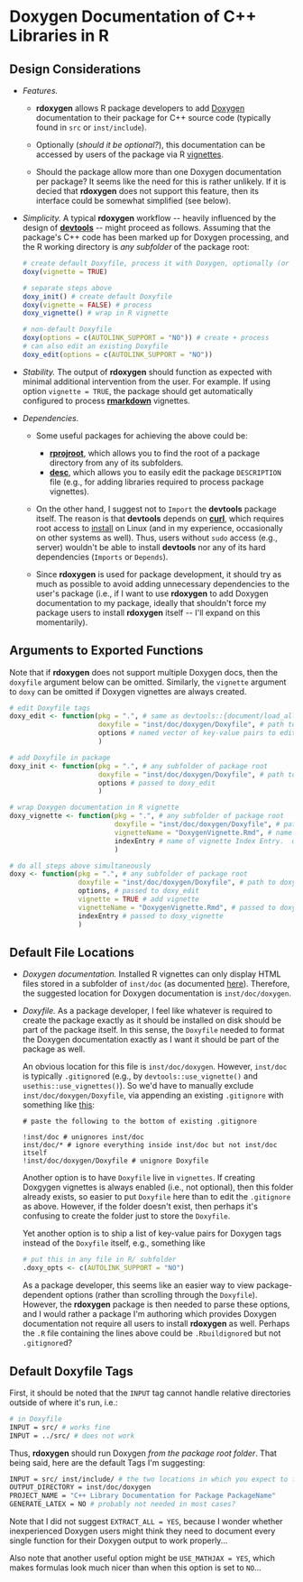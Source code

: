 # Doxygen Documentation of C++ Libraries in R

## Design Considerations

- *Features.*  

    * **rdoxygen** allows R package developers to add [Doxygen](http://www.stack.nl/~dimitri/doxygen/index.html) documentation to their package for C++ source code (typically found in `src` or `inst/include`).  
    
    * Optionally (*should it be optional?*), this documentation can be accessed by users of the package via R [vignettes](http://r-pkgs.had.co.nz/vignettes.html).
    
    * Should the package allow more than one Doxygen documentation per package?  It seems like the need for this is rather unlikely.  If it is decied that **rdoxygen** does not support this feature, then its interface could be somewhat simplified (see below).
    
- *Simplicity.*  A typical **rdoxygen** workflow -- heavily influenced by the design of [**devtools**](https://github.com/r-lib/devtools) -- might proceed as follows.  Assuming that the package's C++ code has been marked up for Doxygen processing, and the R working directory is *any subfolder* of the package root:

    ```r
    # create default Doxyfile, process it with Doxygen, optionally (or not?) wrap in R vignette
    doxy(vignette = TRUE)
    
    # separate steps above
    doxy_init() # create default Doxyfile
    doxy(vignette = FALSE) # process
    doxy_vignette() # wrap in R vignette
    
    # non-default Doxyfile
    doxy(options = c(AUTOLINK_SUPPORT = "NO")) # create + process
    # can also edit an existing Doxyfile
    doxy_edit(options = c(AUTOLINK_SUPPORT = "NO"))
    ```

- *Stability.*  The output of **rdoxygen** should function as expected with minimal additional intervention from the user.  For example.  If using option `vignette = TRUE`, the package should get automatically configured to process [**rmarkdown**](https://rmarkdown.rstudio.com/) vignettes.

- *Dependencies.*  

    * Some useful packages for achieving the above could be:

        * [**rprojroot**](https://cran.r-project.org/web/packages/rprojroot/index.html), which allows you to find the root of a package directory from any of its subfolders.
        * [**desc**](https://cran.r-project.org/web/packages/desc/index.html), which allows you to easily edit the package `DESCRIPTION` file (e.g., for adding libraries required to process package vignettes).
    
    * On the other hand, I suggest not to `Import` the **devtools** package itself.  The reason is that **devtools** depends on [**curl**](https://github.com/jeroen/curl), which requires root access to [install](https://github.com/jeroen/curl#installation) on Linux (and in my experience, occasionally on other systems as well).  Thus, users without `sudo` access (e.g., server) wouldn't be able to install **devtools** nor any of its hard dependencies (`Imports` or `Depends`).
    
    * Since **rdoxygen** is used for package development, it should try as much as possible to avoid adding unnecessary dependencies to the user's package (i.e., if I want to use **rdoxygen** to add Doxygen documentation to my package, ideally that shouldn't force my package users to install **rdoxygen** itself -- I'll expand on this momentarily).


## Arguments to Exported Functions

Note that if **rdoxygen** does not support multiple Doxygen docs, then the `doxyfile` argument below can be omitted.  Similarly, the `vignette` argument to `doxy` can be omitted if Doxygen vignettes are always created.

```r
# edit Doxyfile tags
doxy_edit <- function(pkg = ".", # same as devtools::{document/load_all/install} argument, i.e., any subfolder of package root
                      doxyfile = "inst/doc/doxygen/Doxyfile", # path to doxyfile relative to package root
                      options # named vector of key-value pairs to edit Doxyfile tags
                      )

# add Doxyfile in package
doxy_init <- function(pkg = ".", # any subfolder of package root
                      doxyfile = "inst/doc/doxygen/Doxyfile", # path to doxyfile relative to package root
                      options # passed to doxy_edit
                      )

# wrap Doxygen documentation in R vignette
doxy_vignette <- function(pkg = ".", # any subfolder of package root
                          doxyfile = "inst/doc/doxygen/Doxyfile", # path to doxyfile relative to package root
                          vignetteName = "DoxygenVignette.Rmd", # name of Doxygen vignette
                          indexEntry # name of vignette Index Entry.  defaults to "C++ library documentation for package PackageName"
                          )

# do all steps above simultaneously
doxy <- function(pkg = ".", # any subfolder of package root
                 doxyfile = "inst/doc/doxygen/Doxyfile", # path to doxyfile relative to package root
                 options, # passed to doxy_edit
                 vignette = TRUE # add vignette
                 vignetteName = "DoxygenVignette.Rmd", # passed to doxy_vignette
                 indexEntry # passed to doxy_vignette
                 )
```

## Default File Locations

* *Doxygen documentation.*  Installed R vignettes can only display HTML files stored in a subfolder of `inst/doc` (as documented [here](https://github.com/nevrome/rdoxygen/issues/2#issuecomment-412536748)).  Therefore, the suggested location for Doxygen documentation is `inst/doc/doxygen`.

* *Doxyfile.*  As a package developer, I feel like whatever is required to create the package exactly as it should be installed on disk should be part of the package itself.  In this sense, the `Doxyfile` needed to format the Doxygen documentation exactly as I want it should be part of the package as well.  

    An obvious location for this file is `inst/doc/doxygen`.  However, `inst/doc` is typically `.gitignore`d (e.g., by `devtools::use_vignette()` and `usethis::use_vignettes()`).  So we'd have to manually exclude `inst/doc/doxygen/Doxyfile`, via appending an existing `.gitignore` with something like [this](https://stackoverflow.com/questions/5533050/gitignore-exclude-folder-but-include-specific-subfolder):
    
    ```
    # paste the following to the bottom of existing .gitignore
    
    !inst/doc # unignores inst/doc
    inst/doc/* # ignore everything inside inst/doc but not inst/doc itself
    !inst/doc/doxygen/Doxyfile # unignore Doxyfile
    ```
    
    Another option is to have `Doxyfile` live in `vignettes`.  If creating Doxgygen vignettes is always enabled (i.e., not optional), then this folder already exists, so easier to put `Doxyfile` here than to edit the `.gitignore` as above.  However, if the folder doesn't exist, then perhaps it's confusing to create the folder just to store the `Doxyfile`.
    
    Yet another option is to ship a list of key-value pairs for Doxygen tags instead of the `Doxyfile` itself, e.g., something like
    
    ```r
    # put this in any file in R/ subfolder
    .doxy_opts <- c(AUTOLINK_SUPPORT = "NO")
    ```
    
    As a package developer, this seems like an easier way to view package-dependent options (rather than scrolling through the `Doxyfile`).  However, the **rdoxygen** package is then needed to parse these options, and I would rather a package I'm authoring which provides Doxygen documentation not require all users to install **rdoxygen** as well.  Perhaps the `.R` file containing the lines above could be `.Rbuildignore`d but not `.gitignore`d?
   
## Default Doxyfile Tags

First, it should be noted that the `INPUT` tag cannot handle relative directories outside of where it's run, i.e.:

```bash
# in Doxyfile
INPUT = src/ # works fine
INPUT = ../src/ # does not work
```

Thus, **rdoxygen** should run Doxygen *from the package root folder*.  That being said, here are the default Tags I'm suggesting:

```bash
INPUT = src/ inst/include/ # the two locations in which you expect to find C++ code
OUTPUT_DIRECTORY = inst/doc/doxygen
PROJECT_NAME = "C++ Library Documentation for Package PackageName"
GENERATE_LATEX = NO # probably not needed in most cases?
```

Note that I did not suggest `EXTRACT_ALL = YES`, because I wonder whether inexperienced Doxygen users might think they need to document every single function for their Doxygen output to work properly...

Also note that another useful option might be `USE_MATHJAX = YES`, which makes formulas look much nicer than when this option is set to `NO`...
